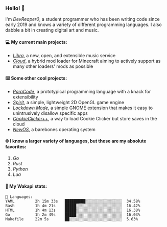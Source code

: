 ### Hello! 👋

I'm _DevReaper0_, a student programmer who has been writing code since early 2019 and knows a variety of different programming languages. I also dabble a bit in creating digital art and music.

#### 💻 My current main projects:

-   _[Libra](https://github.com/LibraMusic)_, a new, open, and extensible music service
-   _[Cloud](https://github.com/CloudLoaderMC/CloudLoader)_, a hybrid mod loader for Minecraft aiming to actively support as many other loaders' mods as possible

#### ⌨️ Some other cool projects:

-   _[ParaCode](https://github.com/ParaCodeLang/ParaCode)_, a prototypical programming language with a knack for extensibility
-   _[Spirit](https://gitlab.com/DevReaper0/SpiritEngine)_, a simple, lightweight 2D OpenGL game engine
-   _[Lockdown Mode](https://github.com/DevReaper0/GNOME-LockdownMode)_, a simple GNOME extension that makes it easy to unintrusively disallow specific apps
-   _[CookieClicker++](https://github.com/DevReaper0/CookieClickerPlusPlus)_, a way to load Cookie Clicker but store saves in the cloud
-   _[NewOS](https://github.com/DevReaper0/NewOS)_, a barebones operating system

#### 🌐 I know a larger variety of languages, but these are my absolute favorites:

1. _Go_
2. _Rust_
3. _Python_
4. _Lua_

#### 📡 My Wakapi stats:

```text
💾 Languages:
YAML         2h 15m 33s   █████████░░░░░░░░░░░░░░░░  34.58%
Bash         1h 4m 21s    █████░░░░░░░░░░░░░░░░░░░░  16.42%
HTML         1h 4m 13s    █████░░░░░░░░░░░░░░░░░░░░  16.38%
Go           1h 2m 49s    █████░░░░░░░░░░░░░░░░░░░░  16.03%
Makefile     22m 5s       ██░░░░░░░░░░░░░░░░░░░░░░░  5.63%
```
